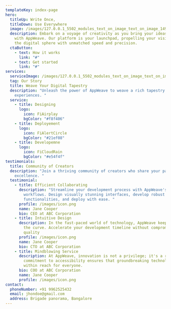 ```yaml
---
templateKey: index-page
hero:
  titleUp: Write Once,
  titleDown: Use Everywhere
  image: /images/127.0.0.1_5502_modules_text_on_image_text_on_image_149_by_subrato.html-1-.png
  description: Embark on a voyage of creativity as you bring your ideas to life
    with AppWeave. Our platform is your launchpad, propelling your vision into
    the digital sphere with unmatched speed and precision.
  ctaButton:
    - text: How it works
      link: "#"
    - text: Get started
      link: "#"
services:
  serviceImage: /images/127.0.0.1_5502_modules_text_on_image_text_on_image_149_by_subrato.html-1-.png
  tag: Our Story
  title: Weave Your Digital Tapestry
  description: "Unleash the power of AppWeave to weave a rich tapestry of digital
    experiences. "
  service:
    - title: Designing
      logo:
        icon: FiAirplay
        bgColor: "#f8f406"
    - title: Deployement
      logo:
        icon: FiAlertCircle
        bgColor: "#21ef08"
    - title: Developemne
      logo:
        icon: FiCloudRain
        bgColor: "#e54f4f"
testimonials:
  title: Community of Creators
  description: "Join a thriving community of creators who share your passion for
    excellence. "
  testimonial:
    - title: Efficient Collaborating
      description: "Streamline your development process with AppWeave's intuitive
        workflows. Design visually stunning interfaces, develop robust
        functionalities, and deploy with ease. "
      profile: /images/icon.png
      name: Jane Cooper
      bio: CEO at ABC Corporation
    - title: Intuitive Design
      description: In the fast-paced world of technology, AppWeave keeps you ahead of
        the curve. Accelerate your development timeline without compromising on
        quality
      profile: /images/icon.png
      name: Jane Cooper
      bio: CTO at ABC Corporation
    - title: Mindblowing Service
      description: At AppWeave, innovation is not a privilege; it's a right. Our
        commitment to accessibility ensures that groundbreaking technology is
        within reach for everyone.
      bio: COO at ABC Corporation
      name: Jane Cooper
      profile: /images/icon.png
contact:
  phoneNumber: +91 9962525432
  email: jhondoe@gmail.com
  address: Brigade panorama, Bangalore
---
```

